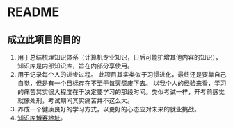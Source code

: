 # README

## 成立此项目的目的

1. 用于总结梳理知识体系（计算机专业知识，日后可能扩增其他内容的知识），知识库是内部知识库，旨在内部分享使用。
1. 用于记录每个人的进步过程。
    此项目其实类似于习惯进化，最终还是要靠自己自觉，但是有一个目标存在不至于每天颓废下去。
    以我个人的经验来看，学习的痛苦其实很大程度在于决定要学习的那段时间。类似考试一样，开考前感觉就像处刑，考试期间其实痛苦并不这么大。
1. 养成一个健康良好的学习方式，以更好的心态应对未来的就业挑战。
2. [知识库博客地址](https://colirx.github.io/)。